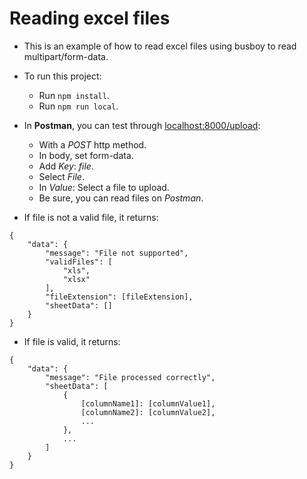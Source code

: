 # Reading excel files

- This is an example of how to read excel files using busboy to read multipart/form-data.
- To run this project:
    - Run `npm install`.
    - Run `npm run local`.
- In __Postman__, you can test through [localhost:8000/upload](http://localhost:8000/upload):
    - With a _POST_ http method.
    - In body, set form-data.
    - Add _Key_: _file_.
    - Select _File_.
    - In _Value_: Select a file to upload.
    - Be sure, you can read files on _Postman_.

- If file is not a valid file, it returns:
```
{
    "data": {
        "message": "File not supported",
        "validFiles": [
            "xls",
            "xlsx"
        ],
        "fileExtension": [fileExtension],
        "sheetData": []
    }
}
```
- If file is valid, it returns:
```
{
    "data": {
        "message": "File processed correctly",
        "sheetData": [
            {
                [columnName1]: [columnValue1],
                [columnName2]: [columnValue2],
                ...
            },
            ...
        ]
    }
}
```